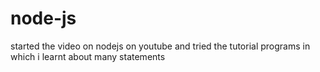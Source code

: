 # node-js
started the video on nodejs on youtube and tried the tutorial programs in which i learnt about many statements 
